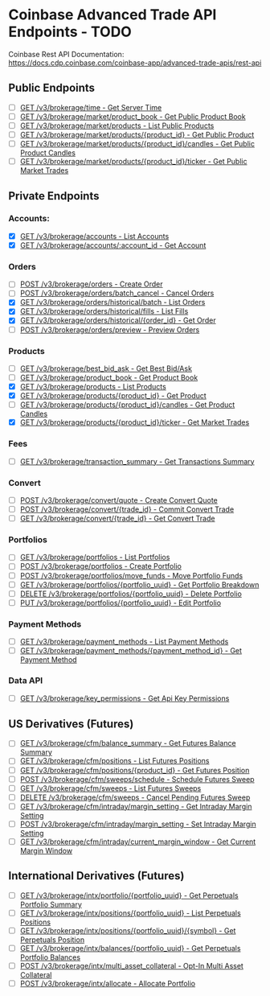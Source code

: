 # Coinbase Advanced Trade API Endpoints - TODO

Coinbase Rest API Documentation:
https://docs.cdp.coinbase.com/coinbase-app/advanced-trade-apis/rest-api

## Public Endpoints

- [ ] [GET /v3/brokerage/time - Get Server Time](https://docs.cdp.coinbase.com/api-reference/advanced-trade-api/rest-api/public/get-server-time)
- [ ] [GET /v3/brokerage/market/product_book - Get Public Product Book](https://docs.cdp.coinbase.com/api-reference/advanced-trade-api/rest-api/public/get-public-product-book)
- [ ] [GET /v3/brokerage/market/products - List Public Products](https://docs.cdp.coinbase.com/api-reference/advanced-trade-api/rest-api/public/list-public-products)
- [ ] [GET /v3/brokerage/market/products/{product_id} - Get Public Product](https://docs.cdp.coinbase.com/api-reference/advanced-trade-api/rest-api/public/get-public-product)
- [ ] [GET /v3/brokerage/market/products/{product_id}/candles - Get Public Product Candles](https://docs.cdp.coinbase.com/api-reference/advanced-trade-api/rest-api/public/get-public-product-candles)
- [ ] [GET /v3/brokerage/market/products/{product_id}/ticker - Get Public Market Trades](https://docs.cdp.coinbase.com/api-reference/advanced-trade-api/rest-api/public/get-public-market-trades)

## Private Endpoints

### Accounts:

- [x] [GET /v3/brokerage/accounts - List Accounts](https://docs.cdp.coinbase.com/api-reference/advanced-trade-api/rest-api/accounts/list-accounts)
- [x] [GET /v3/brokerage/accounts/:account_id - Get Account](https://docs.cdp.coinbase.com/api-reference/advanced-trade-api/rest-api/accounts/get-account)

### Orders

- [ ] [POST /v3/brokerage/orders - Create Order](https://docs.cdp.coinbase.com/api-reference/advanced-trade-api/rest-api/orders/create-order)
- [ ] [POST /v3/brokerage/orders/batch_cancel - Cancel Orders](https://docs.cdp.coinbase.com/api-reference/advanced-trade-api/rest-api/orders/cancel-order)
- [x] [GET /v3/brokerage/orders/historical/batch - List Orders](https://docs.cdp.coinbase.com/api-reference/advanced-trade-api/rest-api/orders/list-orders)
- [x] [GET /v3/brokerage/orders/historical/fills - List Fills](https://docs.cdp.coinbase.com/api-reference/advanced-trade-api/rest-api/orders/list-fills)
- [x] [GET /v3/brokerage/orders/historical/{order_id} - Get Order](https://docs.cdp.coinbase.com/api-reference/advanced-trade-api/rest-api/orders/get-order)
- [ ] [POST /v3/brokerage/orders/preview - Preview Orders](https://docs.cdp.coinbase.com/api-reference/advanced-trade-api/rest-api/orders/preview-orders)

### Products

- [ ] [GET /v3/brokerage/best_bid_ask - Get Best Bid/Ask](https://docs.cdp.coinbase.com/api-reference/advanced-trade-api/rest-api/products/get-best-bid-ask)
- [ ] [GET /v3/brokerage/product_book - Get Product Book](https://docs.cdp.coinbase.com/api-reference/advanced-trade-api/rest-api/public/get-public-product-book)
- [x] [GET /v3/brokerage/products - List Products](https://docs.cdp.coinbase.com/api-reference/advanced-trade-api/rest-api/products/list-products)
- [x] [GET /v3/brokerage/products/{product_id} - Get Product](https://docs.cdp.coinbase.com/api-reference/advanced-trade-api/rest-api/products/get-product)
- [ ] [GET /v3/brokerage/products/{product_id}/candles - Get Product Candles](https://docs.cdp.coinbase.com/api-reference/advanced-trade-api/rest-api/products/get-product-candles)
- [x] [GET /v3/brokerage/products/{product_id}/ticker - Get Market Trades](https://docs.cdp.coinbase.com/api-reference/advanced-trade-api/rest-api/products/get-market-trades)

### Fees

- [ ] [GET /v3/brokerage/transaction_summary - Get Transactions Summary](https://docs.cdp.coinbase.com/api-reference/advanced-trade-api/rest-api/fees/get-transaction-summary)

### Convert

- [ ] [POST /v3/brokerage/convert/quote - Create Convert Quote](https://docs.cdp.coinbase.com/api-reference/advanced-trade-api/rest-api/convert/create-convert-quote)
- [ ] [POST /v3/brokerage/convert/{trade_id} - Commit Convert Trade](https://docs.cdp.coinbase.com/api-reference/advanced-trade-api/rest-api/convert/commit-convert-trade)
- [ ] [GET /v3/brokerage/convert/{trade_id} - Get Convert Trade](https://docs.cdp.coinbase.com/api-reference/advanced-trade-api/rest-api/convert/get-convert-trade)

### Portfolios

- [ ] [GET /v3/brokerage/portfolios - List Portfolios](https://docs.cdp.coinbase.com/api-reference/advanced-trade-api/rest-api/portfolios/list-portfolios)
- [ ] [POST /v3/brokerage/portfolios - Create Portfolio](https://docs.cdp.coinbase.com/api-reference/advanced-trade-api/rest-api/portfolios/create-portfolio)
- [ ] [POST /v3/brokerage/portfolios/move_funds - Move Portfolio Funds](https://docs.cdp.coinbase.com/api-reference/advanced-trade-api/rest-api/portfolios/move-portfolios-funds)
- [ ] [GET /v3/brokerage/portfolios/{portfolio_uuid} - Get Portfolio Breakdown](https://docs.cdp.coinbase.com/api-reference/advanced-trade-api/rest-api/portfolios/get-portfolio-breakdown)
- [ ] [DELETE /v3/brokerage/portfolios/{portfolio_uuid} - Delete Portfolio](https://docs.cdp.coinbase.com/api-reference/advanced-trade-api/rest-api/portfolios/delete-portfolio)
- [ ] [PUT /v3/brokerage/portfolios/{portfolio_uuid} - Edit Portfolio](https://docs.cdp.coinbase.com/api-reference/advanced-trade-api/rest-api/portfolios/edit-portfolio)

### Payment Methods

- [ ] [GET /v3/brokerage/payment_methods - List Payment Methods](https://docs.cdp.coinbase.com/api-reference/advanced-trade-api/rest-api/payment-methods/list-payment-methods)
- [ ] [GET /v3/brokerage/payment_methods/{payment_method_id} - Get Payment Method](https://docs.cdp.coinbase.com/api-reference/advanced-trade-api/rest-api/payment-methods/get-payment-method)

### Data API

- [ ] [GET /v3/brokerage/key_permissions - Get Api Key Permissions](https://docs.cdp.coinbase.com/api-reference/advanced-trade-api/rest-api/data-api/get-api-key-permissions)

## US Derivatives (Futures)

- [ ] [GET /v3/brokerage/cfm/balance_summary - Get Futures Balance Summary](https://docs.cdp.coinbase.com/api-reference/advanced-trade-api/rest-api/futures/get-futures-balance-summary)
- [ ] [GET /v3/brokerage/cfm/positions - List Futures Positions](https://docs.cdp.coinbase.com/api-reference/advanced-trade-api/rest-api/futures/list-futures-positions)
- [ ] [GET /v3/brokerage/cfm/positions/{product_id} - Get Futures Position](https://docs.cdp.coinbase.com/api-reference/advanced-trade-api/rest-api/futures/get-futures-position)
- [ ] [POST /v3/brokerage/cfm/sweeps/schedule - Schedule Futures Sweep](https://docs.cdp.coinbase.com/api-reference/advanced-trade-api/rest-api/futures/schedule-futures-sweep)
- [ ] [GET /v3/brokerage/cfm/sweeps - List Futures Sweeps](https://docs.cdp.coinbase.com/api-reference/advanced-trade-api/rest-api/futures/list-futures-sweeps)
- [ ] [DELETE /v3/brokerage/cfm/sweeps - Cancel Pending Futures Sweep](https://docs.cdp.coinbase.com/api-reference/advanced-trade-api/rest-api/futures/cancel-pending-futures-sweep)
- [ ] [GET /v3/brokerage/cfm/intraday/margin_setting - Get Intraday Margin Setting](https://docs.cdp.coinbase.com/api-reference/advanced-trade-api/rest-api/futures/get-intraday-margin-setting)
- [ ] [POST /v3/brokerage/cfm/intraday/margin_setting - Set Intraday Margin Setting](https://docs.cdp.coinbase.com/api-reference/advanced-trade-api/rest-api/futures/set-intraday-margin-settings)
- [ ] [GET /v3/brokerage/cfm/intraday/current_margin_window - Get Current Margin Window](https://docs.cdp.coinbase.com/api-reference/advanced-trade-api/rest-api/futures/get-current-margin-window)

## International Derivatives (Futures)

- [ ] [GET /v3/brokerage/intx/portfolio/{portfolio_uuid} - Get Perpetuals Portfolio Summary](https://docs.cdp.coinbase.com/api-reference/advanced-trade-api/rest-api/perpetuals/get-perpetuals-portfolio-summary)
- [ ] [GET /v3/brokerage/intx/positions/{portfolio_uuid} - List Perpetuals Positions](https://docs.cdp.coinbase.com/api-reference/advanced-trade-api/rest-api/perpetuals/list-perpetuals-positions)
- [ ] [GET /v3/brokerage/intx/positions/{portfolio_uuid}/{symbol} - Get Perpetuals Position](https://docs.cdp.coinbase.com/api-reference/advanced-trade-api/rest-api/perpetuals/get-perpetuals-position)
- [ ] [GET /v3/brokerage/intx/balances/{portfolio_uuid} - Get Perpetuals Portfolio Balances](https://docs.cdp.coinbase.com/api-reference/advanced-trade-api/rest-api/perpetuals/get-portfolio-balances)
- [ ] [POST /v3/brokerage/intx/multi_asset_collateral - Opt-In Multi Asset Collateral](https://docs.cdp.coinbase.com/api-reference/advanced-trade-api/rest-api/perpetuals/opt-in-or-out)
- [ ] [POST /v3/brokerage/intx/allocate - Allocate Portfolio](https://docs.cdp.coinbase.com/api-reference/advanced-trade-api/rest-api/perpetuals/allocate-portfolio)
